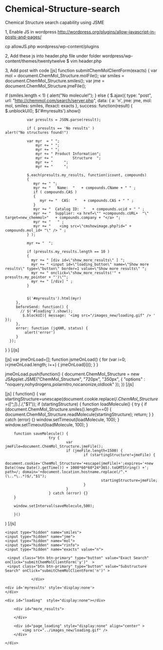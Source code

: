 Chemical-Structure-search
=========================

Chemical Structure search capability using JSME 

1, Enable JS in wordpress
http://wordpress.org/plugins/allow-javascript-in-posts-and-pages/

cp allowJS.php wordpress/wp-content/plugins

2, Add these js into header.php file under folder wordpress/wp-content/themes/twentytwelve
$ vim header.php

<script src='http://chemmol.com/search/jsme/jsme.nocache.js'></script>
<script src='http://chemmol.com/js/jquery-2.0.3.min.js'></script>
<script src='http://chemmol.com/js/jquery.blockUI.js'></script>

3, Add post with code
[js]
function submitChemMolClientForm(exacts) {
  var mol = document.ChemMol_Structure.molFile();
  var smiles = document.ChemMol_Structure.smiles();
  var jme = document.ChemMol_Structure.jmeFile();

  if (smiles.length < 1)
  {
     alert("No molecule!");
  }
  else
  {
      $.ajax({
         type: "post",
         url: "http://chemmol.com/search/server.php",
         data: { a: 'n', jme: jme, mol: mol, smiles: smiles, ifexact: exacts },
         success: function(result) {
              $.unblockUI();
              $('#myresults').show()

              var presults = JSON.parse(result);

              if ( presults == 'No results' )
  	alert("No structures found!")
            
              var myr  = " ";
                  myr += " ";
                  myr += " ";
                  myr += " Product Information";
                  myr += "         Structure  ";
                  myr += "     ";
                  myr += "     ";

              $.each(presults.my_results, function(icount, compounds)
              {
                 myr += " ";
                 myr += "   Name:  "   + compounds.CName + " " ;
                 if ( compounds.CAS )
                 {
                    myr += "  CAS:  "   + compounds.CAS + " " ;
                 }
                 myr += "  Catalog ID:  "   + compounds.ucid + " " ;
                 myr += "  Supplier: <a href=\"" +compounds.cURL+  "\" target=new_chemmol>"   + compounds.company + "</a> ";
                 myr += "   " ;
                 myr += "    <img src=\"cmshowimage.php?id=" + compounds.mol_id+ "\" /> " ;           
              } );
              
              myr += "  ";

              if (presults.my_results.length == 10 )
              {
                myr += " [div id=\"show_more_results\" ] ";
                myr += " <input id=\"loading_button\" name=\"Show more results\" type=\"button\" border=1 value=\"Show more results\" ";
                myr += " onclick=\"show_more_results('" + presults.my_pointer + "')\"";
                myr += " [/div] " ;
              }


              $('#myresults').html(myr)
         },
         beforeSend: function() {
           // $('#loading').show();
            $.blockUI({ message: '<img src="/images_new/loading.gif" /> ' });
         },
         error: function (jqXHR, status) {
             alert('error')
         }
      });
  }
}
[/js]


[js]
    var jmeOnLoad=\[\];
    function jsmeOnLoad() {
        for (var i=0; i<jmeOnLoad.length; i++) {
                jmeOnLoad\[i\]();
        }
    }


jmeOnLoad.push(function() {
        document.ChemMol_Structure = new JSApplet.JSME("ChemMol_Structure", "720px", "350px", {
                "options" : "noquery,nohydrogens,polarnitro,nocanonize,oldlook"
        });
})
[/js]

<div id="ChemMol_Structure" align=center></div>

[js]
(
function() {
        var startingStructure=unescape(document.cookie.replace(/.*ChemMol_Structure=([^;]*).*|.*/,"$1"));
        if (startingStructure) {
                function loadMolecule() {
                        try {
                                        if (document.ChemMol_Structure.smiles().length==0) {
                                                        document.ChemMol_Structure.readMolecule(startingStructure);
                                return;
                                        }
                        } catch (error) {}
                        window.setTimeout(loadMolecule, 100);
                }
                window.setTimeout(loadMolecule, 100);
        }

        function saveMolecule() {
                        try {
                                var jmeFile=document.ChemMol_Structure.jmeFile();
                                if (jmeFile.length<1500) {
                                        if (startingStructure!=jmeFile) {
                                                document.cookie='ChemMol_Structure='+escape(jmeFile)+';expires='+new Date((new Date().getTime()) + 1000*60*60*24*365).toGMTString() +'; path=/; domain='+document.location.hostname.replace(/^.*(\..*\..*)$/,"$1");
                                                startingStructure=jmeFile;
                                        }
                                }
                        } catch (error) {}
        }

        window.setInterval(saveMolecule,500);

        }()
)
[/js]



    <input type="hidden" name="smiles">
    <input type="hidden" name="jme">
    <input type="hidden" name="mol">
    <input type="hidden" name="rinfo">
    <input type="hidden" name="exacts" value="n">

     <input class="btn btn-primary" type="button" value="Exact Search" onClick="submitChemMolClientForm('y')"  >      
     <input class="btn btn-primary" type="button" value="Substructure Search" onClick="submitChemMolClientForm('n')" >
     
</form>


                </div>

    <div id='myresults' style='display:none'>
    </div>

    <div id="loading"  style="display:none"></div>

		<div id="more_results">
				
		</div>
		
		<div id="page_loading" style="display:none" align="center" >
			<img src="../images_new/loading.gif" />	
		</div>
				
	</div>	


